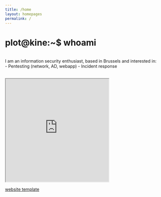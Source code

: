 ```yaml
---
title: /home
layout: homepages
permalink: /
---
```


<!-- <h1>Welcome to my blog!</h1> -->

<h1>plot@kine:~$ whoami<mark> </mark></h1>

<p><br>I am an information security enthusiast, based in Brussels and interested in:
- Pentesting (network, AD, webapp)
- Incident response</p>

<p><br><iframe src="https://editor.p5js.org/Plotkine/present/kmFef9ExW" width="340px" height="340px" frameBorder="1" title="gameOfLife"></iframe></p>

<a href="https://github.com/b2a3e8/jekyll-theme-console" target="_blank" rel="noopener noreferrer">website template</a>
